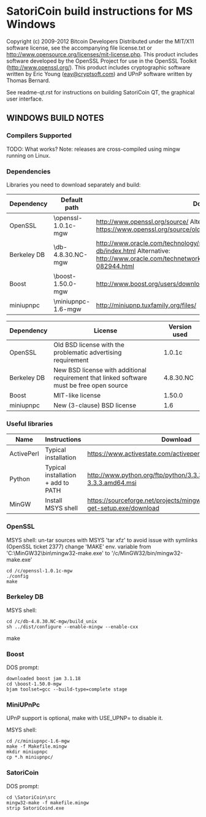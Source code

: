 # SatoriCoin build instructions for MS Windows

Copyright (c) 2009-2012 Bitcoin Developers
Distributed under the MIT/X11 software license, see the accompanying
file license.txt or http://www.opensource.org/licenses/mit-license.php.
This product includes software developed by the OpenSSL Project for use in
the OpenSSL Toolkit (http://www.openssl.org/).  This product includes
cryptographic software written by Eric Young (eay@cryptsoft.com) and UPnP
software written by Thomas Bernard.


See readme-qt.rst for instructions on building SatoriCoin QT, the
graphical user interface.

## WINDOWS BUILD NOTES


### Compilers Supported

TODO: What works?
Note: releases are cross-compiled using mingw running on Linux.


### Dependencies

Libraries you need to download separately and build:

Dependency|Default path|Download
----------|------------|--------
OpenSSL | \openssl-1.0.1c-mgw | http://www.openssl.org/source/ Alternative: https://www.openssl.org/source/old/1.0.1/
Berkeley DB | \db-4.8.30.NC-mgw | http://www.oracle.com/technology/software/products/berkeley-db/index.html Alternative: http://www.oracle.com/technetwork/database/berkeleydb/downloads/index-082944.html
Boost | \boost-1.50.0-mgw | http://www.boost.org/users/download/
miniupnpc | \miniupnpc-1.6-mgw | http://miniupnp.tuxfamily.org/files/

Dependency|License|Version used
----------|-------|------------
OpenSSL | Old BSD license with the problematic advertising requirement | 1.0.1c
Berkeley DB | New BSD license with additional requirement that linked software must be free open source | 4.8.30.NC
Boost | MIT-like license | 1.50.0
miniupnpc | New (3-clause) BSD license | 1.6

### Useful libraries

Name | Instructions | Download
-----|--------------|---------
ActivePerl | Typical installation | https://www.activestate.com/activeperl/downloads
Python | Typical installation + add to PATH | http://www.python.org/ftp/python/3.3.3/python-3.3.3.amd64.msi
MinGW | Install MSYS shell | https://sourceforge.net/projects/mingw/files/Installer/mingw-get-setup.exe/download

### OpenSSL

MSYS shell:
un-tar sources with MSYS 'tar xfz' to avoid issue with symlinks (OpenSSL ticket 2377)
change 'MAKE' env. variable from 'C:\MinGW32\bin\mingw32-make.exe' to '/c/MinGW32/bin/mingw32-make.exe'

```
cd /c/openssl-1.0.1c-mgw
./config
make
```

### Berkeley DB

MSYS shell:
```
cd /c/db-4.8.30.NC-mgw/build_unix
sh ../dist/configure --enable-mingw --enable-cxx
```
make

### Boost

DOS prompt:
```
downloaded boost jam 3.1.18
cd \boost-1.50.0-mgw
bjam toolset=gcc --build-type=complete stage
```

### MiniUPnPc

UPnP support is optional, make with USE_UPNP= to disable it.

MSYS shell:

```
cd /c/miniupnpc-1.6-mgw
make -f Makefile.mingw
mkdir miniupnpc
cp *.h miniupnpc/
```

### SatoriCoin

DOS prompt:

```
cd \SatoriCoin\src
mingw32-make -f makefile.mingw
strip SatoriCoind.exe
```